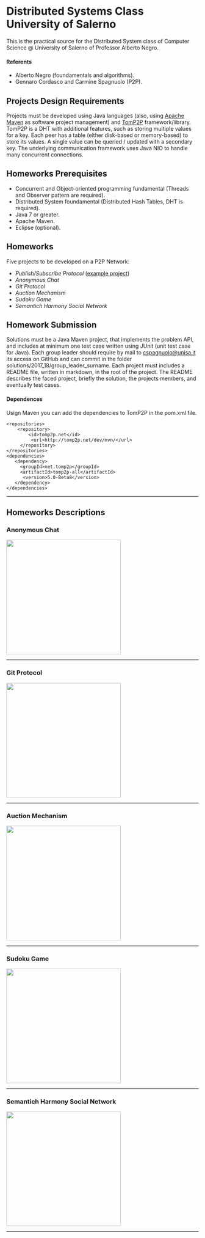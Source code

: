 # Distributed Systems Class University of Salerno

This is the practical source for the Distributed System class of Computer Science @ University of Salerno of Professor Alberto Negro.

#### Referents
- Alberto Negro (foundamentals and algorithms).
- Gennaro Cordasco and  Carmine Spagnuolo (P2P).

## Projects Design Requirements

Projects must be developed using Java languages (also, using [Apache Maven](https://maven.apache.org/) as software project management) and [TomP2P](https://tomp2p.net/) framework/library.
TomP2P is a DHT with additional features, such as storing multiple values for a key. Each peer has a table (either disk-based or memory-based) to store its values. A single value can be queried / updated with a secondary key. The underlying communication framework uses Java NIO to handle many concurrent connections.

## Homeworks Prerequisites

- Concurrent and Object-oriented programming fundamental (Threads and Observer pattern are required).
- Distributed System foundamental (Distributed Hash Tables, DHT is required).
- Java 7 or greater.
- Apache Maven.
- Eclipse (optional).


## Homeworks

Five projects to be developed on a P2P Network:

- *Publish/Subscribe Protocol* ([example project](https://github.com/spagnuolocarmine/p2ppublishsubscribe))
- *Anonymous Chat*
- *Git Protocol*
- *Auction Mechanism*
- *Sudoku Game*
- *Semantich Harmony Social Network*


## Homework Submission

Solutions must be a Java Maven project, that implements the problem API, and includes at minimum one test case written using JUnit (unit test case for Java).
Each group leader should require by mail to cspagnuolo@unisa.it its access on GitHub and can commit in the folder solutions/2017_18/group_leader_surname. Each project must includes a README file, written in markdown, in the root of the project. The README describes the faced project, briefly the solution, the projects members, and eventually test cases. 

#### Dependences 

Usign Maven you can add the dependencies to TomP2P in the pom.xml file. 

```
<repositories>
    <repository>
        <id>tomp2p.net</id>
         <url>http://tomp2p.net/dev/mvn/</url>
     </repository>
</repositories>
<dependencies>
   <dependency>
     <groupId>net.tomp2p</groupId>
     <artifactId>tomp2p-all</artifactId>
      <version>5.0-Beta8</version>
   </dependency>
</dependencies>
```

---------------------------------------------------------------------------------------------------
## Homeworks Descriptions

### Anonymous Chat

<img src=https://s3.amazonaws.com/lowres.cartoonstock.com/telecommunications-chatting-chatroom-chatting_over_the_fence-neighbour-gossip-gri0032_low.jpg width="300"/>

---------------------------------------------------------------------------------------------------

### Git Protocol

<img src= https://i2.wp.com/makingbones.files.wordpress.com/2013/02/picture12.jpg width="300"/>

---------------------------------------------------------------------------------------------------

### Auction Mechanism

<img src =https://s3.amazonaws.com/lowres.cartoonstock.com/law-order-online_auction-blackmarket-black_market-website-stolen_good-bmun149_low.jpg width="300"/>


---------------------------------------------------------------------------------------------------

### Sudoku Game

<img src =https://qph.ec.quoracdn.net/main-qimg-6ffebac2a0f3b17fd558c6caa21d87b9  width="300"/>

---------------------------------------------------------------------------------------------------

### Semantich Harmony Social Network

<img src= https://s3.amazonaws.com/lowres.cartoonstock.com/media-social_media-interests-compatibility-dates-social_networks-jsh120327_low.jpg  width="300"/>

---------------------------------------------------------------------------------------------------
